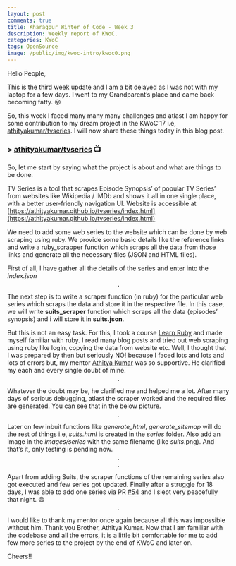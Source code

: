 ```yaml
---
layout: post
comments: true
title: Kharagpur Winter of Code - Week 3
description: Weekly report of KWoC.
categories: KWoC
tags: OpenSource
image: /public/img/kwoc-intro/kwoc0.png
---
```

Hello People,

This is the third week update and I am a bit delayed as I was not with my laptop for a few days. I went to my Grandparent’s place and came back becoming fatty. 😛

So, this week I faced many many many challenges and atlast I am happy for some contribution to my dream project in the KWoC’17  i.e, [athityakumar/tvseries](https://github.com/athityakumar/tvseries). I will now share these things today in this blog post.

### > [athityakumar/tvseries](https://github.com/athityakumar/tvseries)  📺

So, let me start by saying what the project is about and what are things to be done.

TV Series is a tool that scrapes Episode Synopsis’ of popular TV Series’ from websites like Wikipedia / IMDb and shows it all in one single place, with a better user-friendly navigation UI. Website is accessible at [https://athityakumar.github.io/tvseries/index.html](https://athityakumar.github.io/tvseries/index.html)

We need to add some web series to the website which can be done by web scraping using ruby. We provide some basic details like the reference links and write a ruby_scrapper function which scraps all the data from those links and generate all the necessary files (JSON and HTML files).

First of all, I have gather all the details of the series and enter into the *index.json*

<p align="center">
  <img title="Snippet from index.json" src="/blog/public/img/kwoc-week3/kwoc-31.png" alt="" style="border: 1px solid">
</p>

The next step is to write a scraper function (in ruby) for the particular web series which scraps the data and store it in the respective file. In this case, we will write **suits_scraper** function which scraps all the data (episodes’ synopsis) and i will store it in **suits.json**.

But this is not an easy task. For this, I took a course [Learn Ruby](https://www.codecademy.com/learn/learn-ruby) and made myself familiar with ruby. I read many blog posts and tried out web scraping using ruby like login, copying the data from website etc. Well, I thought that I was prepared by then but seriously NO! because I faced lots and lots and lots of errors but, my mentor [Athitya Kumar](https://www.facebook.com/athitya.kumar) was so supportive. He clarified my each and every single doubt of mine.

<p align="center">
  <img title= "Coversations with my mentor" src="/blog/public/img/kwoc-week3/kwoc-32.jpg" alt="" style="border: 1px solid">
</p>

Whatever the doubt may be, he clarified me and helped me a lot. After many days of serious debugging, atlast the scraper worked and the required files are generated. You can see that in the below picture.

<p align="center">
  <img title= "Behind the scenes: Working of the scrapper function" src="/blog/public/img/kwoc-week3/kwoc-33.png" alt="" style="border: 1px solid">
</p>

Later on few inbuit functions like *generate_html*, *generate_sitemap* will do the rest of things i.e, *suits.html* is created in the *series* folder. Also add an image in the *images/series* with the same filename (like *suits*.png). And that’s it, only testing is pending now.

<p align="center">
  <img title= "Homepage" src="/blog/public/img/kwoc-week3/kwoc-34.png" alt="" style="border: 1px solid">
</p>
<p align="center">
  <img title= "Suits Web series" src="/blog/public/img/kwoc-week3/kwoc-35.png" alt="" style="border: 1px solid">
</p>

Apart from adding Suits, the scraper functions of the remaining series also got executed and few series got updated. Finally after a struggle for 18 days, I was able to add one series via PR [#54](https://github.com/athityakumar/tvseries/pull/54) and I slept very peacefully that night. 😄

<p align="center">
  <img src="/blog/public/img/kwoc-week3/kwoc-36.png" alt="" style="border: 1px solid">
</p>

I would like to thank my mentor once again because all this was impossible without him. Thank you Brother, Athitya Kumar. Now that I am familiar with the codebase and all the errors, it is a little bit comfortable for me to add few more series to the project by the end of KWoC and later on.

Cheers!!
